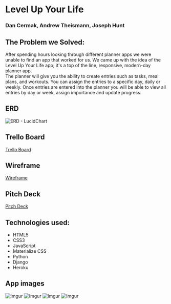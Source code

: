 # Level Up Your Life
### Dan Cermak, Andrew Theismann, Joseph Hunt

The Problem we Solved:
------
After spending hours looking through different planner apps we were unable to find an app that worked for us. We came up with the idea of the Level Up Your Life app; it's a top of the line, responsive, modern-day planner app. 
<br>
The planner will give you the ability to create entries such as tasks, meal plans, and workouts. You can assign the entries to a specific day, daily or weekly. Once entries are entered into the planner you will be able to view all entries by day or week, assign importance and update progress. 

## ERD
![ERD - LucidChart](https://i.imgur.com/jkFTwtK.jpg)

## Trello Board
[Trello Board](https://trello.com/b/bxij6mUm/p3-level-up-your-life)

## Wireframe
[Wireframe](https://docs.google.com/drawings/d/1lz0x3mHJKITkSju0V6-0bmdw9WpmRDj2ktpHfj3ucWo/edit?usp=sharing)

## Pitch Deck
[Pitch Deck](https://prezi.com/view/oYGYcBhg8116jjREbPZE/)

## Technologies used:
- HTML5 
- CSS3 
- JavaScript
- Materialize CSS
- Python
- Django
- Heroku

## App images
![Imgur](https://i.imgur.com/rCGbKbJ.jpg)
![Imgur](https://i.imgur.com/AdeKbLE.jpg)
![Imgur]()
![Imgur]()